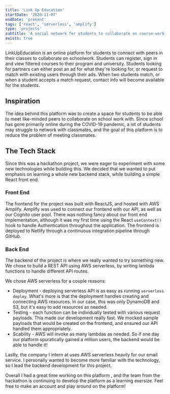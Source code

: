 ```yaml
---
title: 'Link Up Education'
startDate: '2020-11-07'
endDate: 'present'
tags: ['react', 'serverless', 'amplify']
type: 'projects'
subtitle: 'A social network for students to collaborate on course-work'
exists: true
---
```


LinkUpEducation is an online platform for students to connect with peers in their classes to collaborate on schoolwork. Students can register, sign in and view filtered courses to their program and university. 
Students looking for partners can either post an ad for what they're looking for, or request to match with 
existing users through their ads. When two students match, or when a student accepts a match request, contact info
will become available for the students. 

## Inspiration
The idea behind this platform was to create a space for students to be able to meet like-minded peers to collaborate
on school work with. Since school has gone primarily online during the COVID-19 pandemic, a lot of students may struggle to network with classmates, and the goal of this platform is to reduce the problem of meeting classmates.

## The Tech Stack
Since this was a hackathon project, we were eager to experiment with some new technologies while building this. 
We decided that we wanted to put emphasis on learning a whole new backend stack, while building a simple React front end.

### Front End
The frontend for the project was built with ReactJS, and hosted with AWS Amplify. Amplify was used to connect our frontend with our API, as well as our Cognito user pool. There was nothing fancy about our front end implementation, although it was my first time using the React `useContext()` hook to handle Authentication throughout the application. The frontend is deployed to Netlify through a continuous integration pipeline through GitHub. 

### Back End
The backend of the project is where we really wanted to try something new. We chose to build a REST API using AWS serverless, by writing lambda functions to handle different API routes. 

We chose AWS serverless for a couple reasons:
- Deployment - deploying serverless API is as easy as running `serverless deploy`. What's more is that the deployment handles creating and connecting AWS resources. In our case, this was only DynamoDB and S3, but it's easy to add resources as needed. 
- Testing - each function can be individually tested with various request payloads. This made our development really fast. We mocked sample payloads that would be created on the frontend, and ensured our API handled them appropriately. 
- Scability - AWS will invoke as many lambdas as needed. So if one day our platform spuratically gained a million users, the backend would be able to handle it!

Lastly, the company I intern at uses AWS serverless heavily for our email service. I personally wanted to become more familiar with the technology, so I lead the backend development for this project. 


Overall I had a great time working on this platform , and the team from the hackathon is continuing to develop the platform as a learning exersize. Feel free to make an account and play around on the platform!